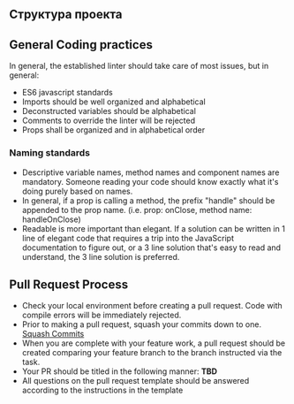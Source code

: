 ## Структура проекта
  
## General Coding practices
In general, the established linter should take care of most issues, but in general:
- ES6 javascript standards
- Imports should be well organized and alphabetical
- Deconstructed variables should be alphabetical
- Comments to override the linter will be rejected
- Props shall be organized and in alphabetical order

### Naming standards
- Descriptive variable names, method names and component names are mandatory.  Someone reading your code should know exactly what it's doing purely based on names.
- In general, if a prop is calling a method, the prefix "handle" should be appended to the prop name. (i.e. prop: onClose, method name: handleOnClose)
- Readable is more important than elegant.  If a solution can be written in 1 line of elegant code that requires a trip into the JavaScript documentation to figure out, or a 3 line solution that's easy to read and understand, the 3 line solution is preferred.

## Pull Request Process
- Check your local environment before creating a pull request.  Code with compile errors will be immediately rejected.
- Prior to making a pull request, squash your commits down to one.  [Squash Commits](https://www.git-tower.com/learn/git/faq/git-squash/)
- When you are complete with your feature work, a pull request should be created comparing your feature branch to the branch instructed via the task.
- Your PR should be titled in the following manner: **TBD**
- All questions on the pull request template should be answered according to the instructions in the template
